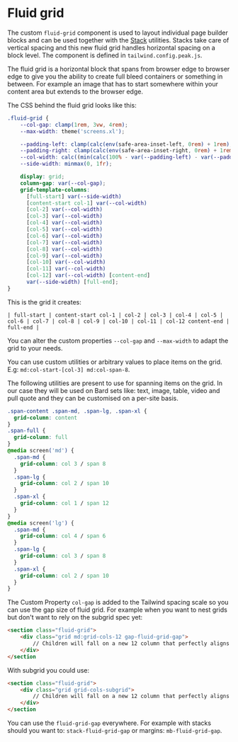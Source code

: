 # Fluid grid

The custom `fluid-grid` component is used to layout individual page builder blocks and can be used together with the [Stack](/features/stacks.md) utilities. Stacks take care of vertical spacing and this new fluid grid handles horizontal spacing on a block level. The component is defined in `tailwind.config.peak.js`.

The fluid grid is a horizontal block that spans from browser edge to browser edge to give you the ability to create full bleed containers or something in between. For example an image that has to start somewhere within your content area but extends to the browser edge.

The CSS behind the fluid grid looks like this:

```css
.fluid-grid {
    --col-gap: clamp(1rem, 3vw, 4rem);
    --max-width: theme('screens.xl');

    --padding-left: clamp(calc(env(safe-area-inset-left, 0rem) + 1rem), 2vw, calc(env(safe-area-inset-left, 0rem) + 2rem));
    --padding-right: clamp(calc(env(safe-area-inset-right, 0rem) + 1rem), 2vw, calc(env(safe-area-inset-right, 0rem) + 2rem));
    --col-width: calc((min(calc(100% - var(--padding-left) - var(--padding-right) - 2 * var(--col-gap)), var(--max-width)) - 11 * var(--col-gap)) / 12);
    --side-width: minmax(0, 1fr);

    display: grid;
    column-gap: var(--col-gap);
    grid-template-columns:
      [full-start] var(--side-width)
      [content-start col-1] var(--col-width)
      [col-2] var(--col-width)
      [col-3] var(--col-width)
      [col-4] var(--col-width)
      [col-5] var(--col-width)
      [col-6] var(--col-width)
      [col-7] var(--col-width)
      [col-8] var(--col-width)
      [col-9] var(--col-width)
      [col-10] var(--col-width)
      [col-11] var(--col-width)
      [col-12] var(--col-width) [content-end]
      var(--side-width) [full-end];
}
```

This is the grid it creates:

```
| full-start | content-start col-1 | col-2 | col-3 | col-4 | col-5 | col-6 | col-7 | col-8 | col-9 | col-10 | col-11 | col-12 content-end | full-end |
```
You can alter the custom properties `--col-gap` and `--max-width` to adapt the grid to your needs.

You can use custom utilities or arbitrary values to place items on the grid. E.g: `md:col-start-[col-3] md:col-span-8`.

The following utilities are present to use for spanning items on the grid. In our case they will be used on Bard sets like: text, image, table, video and pull quote and they can be customised on a per-site basis.

```css
.span-content .span-md, .span-lg, .span-xl {
  grid-column: content
}
.span-full {
  grid-column: full
}
@media screen('md') {
  .span-md {
    grid-column: col 3 / span 8
  }
  .span-lg {
    grid-column: col 2 / span 10
  }
  .span-xl {
    grid-column: col 1 / span 12
  }
}
@media screen('lg') {
  .span-md {
    grid-column: col 4 / span 6
  }
  .span-lg {
    grid-column: col 3 / span 8
  }
  .span-xl {
    grid-column: col 2 / span 10
  }
}
```

The Custom Property `col-gap` is added to the Tailwind spacing scale so you can use the gap size of fluid grid. For example when you want to nest grids but don't want to rely on the subgrid spec yet:

```html
<section class="fluid-grid">
    <div class="grid md:grid-cols-12 gap-fluid-grid-gap">
        // Children will fall on a new 12 column that perfectly aligns with the parent fluid grid.
    </div>
</section
```

With subgrid you could use:

```html
<section class="fluid-grid">
    <div class="grid grid-cols-subgrid">
        // Children will fall on a new 12 column that perfectly aligns with the parent fluid grid.
    </div>
</section
```

You can use the `fluid-grid-gap` everywhere. For example with stacks should you want to: `stack-fluid-grid-gap` or margins: `mb-fluid-grid-gap`.
